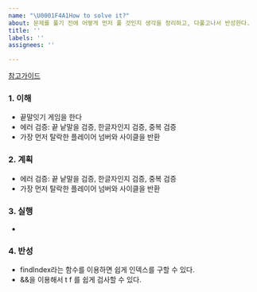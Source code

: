 ```yaml
---
name: "\U0001F4A1How to solve it?"
about: 문제를 풀기 전에 어떻게 먼저 풀 것인지 생각을 정리하고, 다풀고나서 반성한다.
title: ''
labels: ''
assignees: ''

---
```


[참고가이드](https://megaptera.notion.site/6-5f9b4105eb0748fd8f8baa631d92d6ea)

### 1. 이해
- 끝말잇기 게임을 한다
- 에러 검증: 끝 낱말을 검증, 한글자인지 검증, 중복 검증
- 가장 먼저 탈락한 플레이어 넘버와 사이클을 반환

### 2. 계획
- 에러 검증: 끝 낱말을 검증, 한글자인지 검증, 중복 검증
- 가장 먼저 탈락한 플레이어 넘버와 사이클을 반환

### 3. 실행
- 

### 4. 반성
- findIndex라는 함수를 이용하면 쉽게 인덱스를 구할 수 있다.
- &&을 이용해서 t f 를 쉽게 검사할 수 있다.
